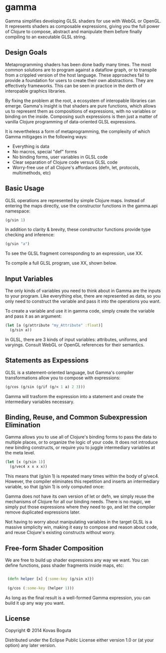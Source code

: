 # gamma

Gamma simplifies developing GLSL shaders for use with WebGL or OpenGL. It represents shaders as composable expressions, giving you the full power of Clojure to compose, abstract and manipulate them before finally compiling to an executable GLSL string. 

## Design Goals

Metaprogramming shaders has been done badly many times. The most common solutions are to program against a dataflow graph, or to transpile from a crippled version of the host language. These approaches fail to provide a foundation for users to create their own abstractions. They are effectively frameworks. This can be seen in practice in the derth of interopable graphics libraries. 

By fixing the problem at the root, a ecosystem of interopable libraries can emerge. Gamma's insight is that shaders are pure functions, which allows us to represent them as compositions of expressions, with no variables or binding on the inside. Composing such expressions is then just a matter of vanilla Clojure programming of data-oriented GLSL expressions.

It is nevertheless a form of metaprogramming, the complexity of which Gamma mitigages in the following ways:

- Everything is data
- No macros, special "def" forms
- No binding forms, user variables in GLSL code
- Clear separation of Clojure code versus GLSL code 
- Worry-free use of all Clojure's affordaces (defn, let, protocols, multimethods, etc)


## Basic Usage

GLSL operations are represented by simple Clojure maps. Instead of entering the maps directly, use the constructor functions in the gamma.api namespace:

```clojure
(g/sin 1)
```

In addition to clarity & brevity, these constructor functions provide type checking and inference:

```clojure
(g/sin "a")
```

To see the GLSL fragment corresponding to an expression, use XX. 


To compile a full GLSL program, use XX, shown below. 

## Input Variables

The only kinds of variables you need to think about in Gamma are the inputs to your program. Like everything else, there are represented as data, so you only need to construct the variable and pass it into the operations you want. 

To create a variable and use it in gamma code, simply create the variable and pass it as an argument:

```clojure
(let [a (g/attribute "my_Attribute" :float)]
  (g/sin a))
```  
  
In GLSL, there are 3 kinds of input variables: attributes, uniforms, and varyings. Consult WebGL or OpenGL references for their semantics.   


## Statements as Expessions

GLSL is a statement-oriented language, but Gamma's compiler transformations allow you to compose with expressions:

```clojure
(g/cos (g/sin (g/if (g/< 1 a) 2 3)))
```

Gamma will trasform the expression into a statement and create the intermediary variables necessary.

## Binding, Reuse, and Common Subexpression Elimination

Gamma allows you to use all of Clojure's binding forms to pass the data to multiple places, or to organize the logic of your code. It does not introduce new binding constructs, or require you to juggle intermediary variables at the meta level. 

```clojure
(let [x (g/sin 1)]
  (g/vec4 x x x x))
```  

This means that (g/sin 1) is repeated many times within the body of g/vec4. However, the compiler eliminates this repetition and inserts an intermediary variable, so that (g/sin 1) is only computed once:

Gamma does not have its own version of let or defn, we simply reuse the mechanisms of Clojure for all our binding needs. There is no magic, we simply put those expressions where they need to go, and let the compiler remove duplicated expressions later.

Not having to worry about manipulating variables in the target GLSL is a massive simplicity win, making it easy to compose and reason about code, and reuse Clojure's existing constructs without worry. 


## Free-form Shader Composition

We are free to build up shader expressions any way we want. You can define functions, pass shader fragments inside maps, etc:

```clojure

 (defn helper [x] {:some-key (g/sin x)})
 
 (g/cos (:some-key (helper 1)))
```
 
As long as the final result is a well-formed Gamma expression, you can build it up any way you want. 






## License

Copyright © 2014 Kovas Boguta

Distributed under the Eclipse Public License either version 1.0 or (at
your option) any later version.

